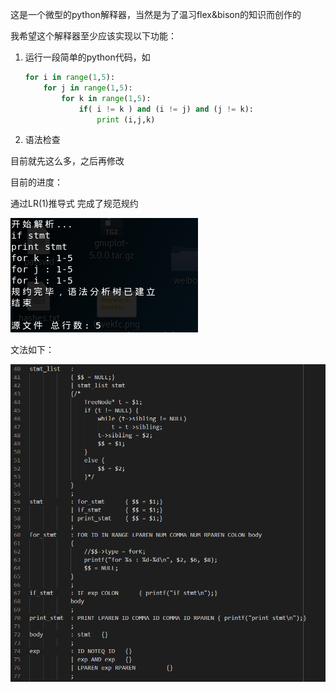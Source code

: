 这是一个微型的python解释器，当然是为了温习flex&bison的知识而创作的



我希望这个解释器至少应该实现以下功能：

1. 运行一段简单的python代码，如

    ```python
    for i in range(1,5):
    	for j in range(1,5):
    		for k in range(1,5):
    			if( i != k ) and (i != j) and (j != k):
    				print (i,j,k)
    ```

2. 语法检查



目前就先这么多，之后再修改



目前的进度：

通过LR(1)推导式 完成了规范规约

![1552200050915](README.assets/1552200050915.png)

文法如下：

![1552200114998](README.assets/1552200114998.png)

